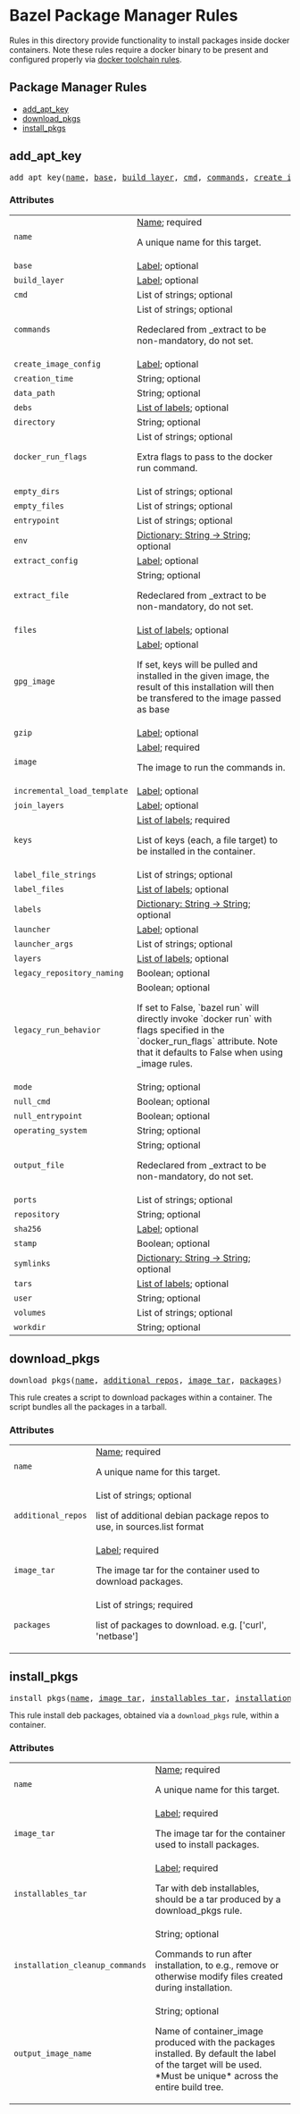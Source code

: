 # Bazel Package Manager Rules

Rules in this directory provide functionality to install packages inside
docker containers.
Note these rules require a docker binary to be present and configured
properly via
[docker toolchain rules](https://github.com/nlopezgi/rules_docker/blob/master/toolchains/docker/readme.md#how-to-use-the-docker-toolchain).

## Package Manager Rules

* [add_apt_key](#add_apt_key)
* [download_pkgs](#download_pkgs)
* [install_pkgs](#install_pkgs)

<a name="#add_apt_key"></a>

## add_apt_key

<pre>
add_apt_key(<a href="#add_apt_key-name">name</a>, <a href="#add_apt_key-base">base</a>, <a href="#add_apt_key-build_layer">build_layer</a>, <a href="#add_apt_key-cmd">cmd</a>, <a href="#add_apt_key-commands">commands</a>, <a href="#add_apt_key-create_image_config">create_image_config</a>, <a href="#add_apt_key-creation_time">creation_time</a>, <a href="#add_apt_key-data_path">data_path</a>, <a href="#add_apt_key-debs">debs</a>, <a href="#add_apt_key-directory">directory</a>, <a href="#add_apt_key-docker_run_flags">docker_run_flags</a>, <a href="#add_apt_key-empty_dirs">empty_dirs</a>, <a href="#add_apt_key-empty_files">empty_files</a>, <a href="#add_apt_key-entrypoint">entrypoint</a>, <a href="#add_apt_key-env">env</a>, <a href="#add_apt_key-extract_config">extract_config</a>, <a href="#add_apt_key-extract_file">extract_file</a>, <a href="#add_apt_key-files">files</a>, <a href="#add_apt_key-gpg_image">gpg_image</a>, <a href="#add_apt_key-gzip">gzip</a>, <a href="#add_apt_key-image">image</a>, <a href="#add_apt_key-incremental_load_template">incremental_load_template</a>, <a href="#add_apt_key-join_layers">join_layers</a>, <a href="#add_apt_key-keys">keys</a>, <a href="#add_apt_key-label_file_strings">label_file_strings</a>, <a href="#add_apt_key-label_files">label_files</a>, <a href="#add_apt_key-labels">labels</a>, <a href="#add_apt_key-launcher">launcher</a>, <a href="#add_apt_key-launcher_args">launcher_args</a>, <a href="#add_apt_key-layers">layers</a>, <a href="#add_apt_key-legacy_repository_naming">legacy_repository_naming</a>, <a href="#add_apt_key-legacy_run_behavior">legacy_run_behavior</a>, <a href="#add_apt_key-mode">mode</a>, <a href="#add_apt_key-null_cmd">null_cmd</a>, <a href="#add_apt_key-null_entrypoint">null_entrypoint</a>, <a href="#add_apt_key-operating_system">operating_system</a>, <a href="#add_apt_key-output_file">output_file</a>, <a href="#add_apt_key-ports">ports</a>, <a href="#add_apt_key-repository">repository</a>, <a href="#add_apt_key-sha256">sha256</a>, <a href="#add_apt_key-stamp">stamp</a>, <a href="#add_apt_key-symlinks">symlinks</a>, <a href="#add_apt_key-tars">tars</a>, <a href="#add_apt_key-user">user</a>, <a href="#add_apt_key-volumes">volumes</a>, <a href="#add_apt_key-workdir">workdir</a>)
</pre>



### Attributes

<table class="params-table">
  <colgroup>
    <col class="col-param" />
    <col class="col-description" />
  </colgroup>
  <tbody>
    <tr id="add_apt_key-name">
      <td><code>name</code></td>
      <td>
        <a href="https://bazel.build/docs/build-ref.html#name">Name</a>; required
        <p>
          A unique name for this target.
        </p>
      </td>
    </tr>
    <tr id="add_apt_key-base">
      <td><code>base</code></td>
      <td>
        <a href="https://bazel.build/docs/build-ref.html#labels">Label</a>; optional
      </td>
    </tr>
    <tr id="add_apt_key-build_layer">
      <td><code>build_layer</code></td>
      <td>
        <a href="https://bazel.build/docs/build-ref.html#labels">Label</a>; optional
      </td>
    </tr>
    <tr id="add_apt_key-cmd">
      <td><code>cmd</code></td>
      <td>
        List of strings; optional
      </td>
    </tr>
    <tr id="add_apt_key-commands">
      <td><code>commands</code></td>
      <td>
        List of strings; optional
        <p>
          Redeclared from _extract to be non-mandatory, do not set.
        </p>
      </td>
    </tr>
    <tr id="add_apt_key-create_image_config">
      <td><code>create_image_config</code></td>
      <td>
        <a href="https://bazel.build/docs/build-ref.html#labels">Label</a>; optional
      </td>
    </tr>
    <tr id="add_apt_key-creation_time">
      <td><code>creation_time</code></td>
      <td>
        String; optional
      </td>
    </tr>
    <tr id="add_apt_key-data_path">
      <td><code>data_path</code></td>
      <td>
        String; optional
      </td>
    </tr>
    <tr id="add_apt_key-debs">
      <td><code>debs</code></td>
      <td>
        <a href="https://bazel.build/docs/build-ref.html#labels">List of labels</a>; optional
      </td>
    </tr>
    <tr id="add_apt_key-directory">
      <td><code>directory</code></td>
      <td>
        String; optional
      </td>
    </tr>
    <tr id="add_apt_key-docker_run_flags">
      <td><code>docker_run_flags</code></td>
      <td>
        List of strings; optional
        <p>
          Extra flags to pass to the docker run command.
        </p>
      </td>
    </tr>
    <tr id="add_apt_key-empty_dirs">
      <td><code>empty_dirs</code></td>
      <td>
        List of strings; optional
      </td>
    </tr>
    <tr id="add_apt_key-empty_files">
      <td><code>empty_files</code></td>
      <td>
        List of strings; optional
      </td>
    </tr>
    <tr id="add_apt_key-entrypoint">
      <td><code>entrypoint</code></td>
      <td>
        List of strings; optional
      </td>
    </tr>
    <tr id="add_apt_key-env">
      <td><code>env</code></td>
      <td>
        <a href="https://bazel.build/docs/skylark/lib/dict.html">Dictionary: String -> String</a>; optional
      </td>
    </tr>
    <tr id="add_apt_key-extract_config">
      <td><code>extract_config</code></td>
      <td>
        <a href="https://bazel.build/docs/build-ref.html#labels">Label</a>; optional
      </td>
    </tr>
    <tr id="add_apt_key-extract_file">
      <td><code>extract_file</code></td>
      <td>
        String; optional
        <p>
          Redeclared from _extract to be non-mandatory, do not set.
        </p>
      </td>
    </tr>
    <tr id="add_apt_key-files">
      <td><code>files</code></td>
      <td>
        <a href="https://bazel.build/docs/build-ref.html#labels">List of labels</a>; optional
      </td>
    </tr>
    <tr id="add_apt_key-gpg_image">
      <td><code>gpg_image</code></td>
      <td>
        <a href="https://bazel.build/docs/build-ref.html#labels">Label</a>; optional
        <p>
          If set, keys will be pulled and installed in the given image, the result
          of this installation will then be transfered to the image passed as base
        </p>
      </td>
    </tr>
    <tr id="add_apt_key-gzip">
      <td><code>gzip</code></td>
      <td>
        <a href="https://bazel.build/docs/build-ref.html#labels">Label</a>; optional
      </td>
    </tr>
    <tr id="add_apt_key-image">
      <td><code>image</code></td>
      <td>
        <a href="https://bazel.build/docs/build-ref.html#labels">Label</a>; required
        <p>
          The image to run the commands in.
        </p>
      </td>
    </tr>
    <tr id="add_apt_key-incremental_load_template">
      <td><code>incremental_load_template</code></td>
      <td>
        <a href="https://bazel.build/docs/build-ref.html#labels">Label</a>; optional
      </td>
    </tr>
    <tr id="add_apt_key-join_layers">
      <td><code>join_layers</code></td>
      <td>
        <a href="https://bazel.build/docs/build-ref.html#labels">Label</a>; optional
      </td>
    </tr>
    <tr id="add_apt_key-keys">
      <td><code>keys</code></td>
      <td>
        <a href="https://bazel.build/docs/build-ref.html#labels">List of labels</a>; required
        <p>
          List of keys (each, a file target) to be installed in the container.
        </p>
      </td>
    </tr>
    <tr id="add_apt_key-label_file_strings">
      <td><code>label_file_strings</code></td>
      <td>
        List of strings; optional
      </td>
    </tr>
    <tr id="add_apt_key-label_files">
      <td><code>label_files</code></td>
      <td>
        <a href="https://bazel.build/docs/build-ref.html#labels">List of labels</a>; optional
      </td>
    </tr>
    <tr id="add_apt_key-labels">
      <td><code>labels</code></td>
      <td>
        <a href="https://bazel.build/docs/skylark/lib/dict.html">Dictionary: String -> String</a>; optional
      </td>
    </tr>
    <tr id="add_apt_key-launcher">
      <td><code>launcher</code></td>
      <td>
        <a href="https://bazel.build/docs/build-ref.html#labels">Label</a>; optional
      </td>
    </tr>
    <tr id="add_apt_key-launcher_args">
      <td><code>launcher_args</code></td>
      <td>
        List of strings; optional
      </td>
    </tr>
    <tr id="add_apt_key-layers">
      <td><code>layers</code></td>
      <td>
        <a href="https://bazel.build/docs/build-ref.html#labels">List of labels</a>; optional
      </td>
    </tr>
    <tr id="add_apt_key-legacy_repository_naming">
      <td><code>legacy_repository_naming</code></td>
      <td>
        Boolean; optional
      </td>
    </tr>
    <tr id="add_apt_key-legacy_run_behavior">
      <td><code>legacy_run_behavior</code></td>
      <td>
        Boolean; optional
        <p>
          If set to False, `bazel run` will directly invoke `docker run` with flags specified in the `docker_run_flags` attribute. Note that it defaults to False when using <lang>_image rules.
        </p>
      </td>
    </tr>
    <tr id="add_apt_key-mode">
      <td><code>mode</code></td>
      <td>
        String; optional
      </td>
    </tr>
    <tr id="add_apt_key-null_cmd">
      <td><code>null_cmd</code></td>
      <td>
        Boolean; optional
      </td>
    </tr>
    <tr id="add_apt_key-null_entrypoint">
      <td><code>null_entrypoint</code></td>
      <td>
        Boolean; optional
      </td>
    </tr>
    <tr id="add_apt_key-operating_system">
      <td><code>operating_system</code></td>
      <td>
        String; optional
      </td>
    </tr>
    <tr id="add_apt_key-output_file">
      <td><code>output_file</code></td>
      <td>
        String; optional
        <p>
          Redeclared from _extract to be non-mandatory, do not set.
        </p>
      </td>
    </tr>
    <tr id="add_apt_key-ports">
      <td><code>ports</code></td>
      <td>
        List of strings; optional
      </td>
    </tr>
    <tr id="add_apt_key-repository">
      <td><code>repository</code></td>
      <td>
        String; optional
      </td>
    </tr>
    <tr id="add_apt_key-sha256">
      <td><code>sha256</code></td>
      <td>
        <a href="https://bazel.build/docs/build-ref.html#labels">Label</a>; optional
      </td>
    </tr>
    <tr id="add_apt_key-stamp">
      <td><code>stamp</code></td>
      <td>
        Boolean; optional
      </td>
    </tr>
    <tr id="add_apt_key-symlinks">
      <td><code>symlinks</code></td>
      <td>
        <a href="https://bazel.build/docs/skylark/lib/dict.html">Dictionary: String -> String</a>; optional
      </td>
    </tr>
    <tr id="add_apt_key-tars">
      <td><code>tars</code></td>
      <td>
        <a href="https://bazel.build/docs/build-ref.html#labels">List of labels</a>; optional
      </td>
    </tr>
    <tr id="add_apt_key-user">
      <td><code>user</code></td>
      <td>
        String; optional
      </td>
    </tr>
    <tr id="add_apt_key-volumes">
      <td><code>volumes</code></td>
      <td>
        List of strings; optional
      </td>
    </tr>
    <tr id="add_apt_key-workdir">
      <td><code>workdir</code></td>
      <td>
        String; optional
      </td>
    </tr>
  </tbody>
</table>

<a name="#download_pkgs"></a>

## download_pkgs

<pre>
download_pkgs(<a href="#download_pkgs-name">name</a>, <a href="#download_pkgs-additional_repos">additional_repos</a>, <a href="#download_pkgs-image_tar">image_tar</a>, <a href="#download_pkgs-packages">packages</a>)
</pre>

This rule creates a script to download packages within a container.
The script bundles all the packages in a tarball.

### Attributes

<table class="params-table">
  <colgroup>
    <col class="col-param" />
    <col class="col-description" />
  </colgroup>
  <tbody>
    <tr id="download_pkgs-name">
      <td><code>name</code></td>
      <td>
        <a href="https://bazel.build/docs/build-ref.html#name">Name</a>; required
        <p>
          A unique name for this target.
        </p>
      </td>
    </tr>
    <tr id="download_pkgs-additional_repos">
      <td><code>additional_repos</code></td>
      <td>
        List of strings; optional
        <p>
          list of additional debian package repos to use, in sources.list format
        </p>
      </td>
    </tr>
    <tr id="download_pkgs-image_tar">
      <td><code>image_tar</code></td>
      <td>
        <a href="https://bazel.build/docs/build-ref.html#labels">Label</a>; required
        <p>
          The image tar for the container used to download packages.
        </p>
      </td>
    </tr>
    <tr id="download_pkgs-packages">
      <td><code>packages</code></td>
      <td>
        List of strings; required
        <p>
          list of packages to download. e.g. ['curl', 'netbase']
        </p>
      </td>
    </tr>
  </tbody>
</table>

<a name="#install_pkgs"></a>

## install_pkgs

<pre>
install_pkgs(<a href="#install_pkgs-name">name</a>, <a href="#install_pkgs-image_tar">image_tar</a>, <a href="#install_pkgs-installables_tar">installables_tar</a>, <a href="#install_pkgs-installation_cleanup_commands">installation_cleanup_commands</a>, <a href="#install_pkgs-output_image_name">output_image_name</a>)
</pre>

This rule install deb packages, obtained via a <code>download_pkgs</code> rule,
within a container.

### Attributes

<table class="params-table">
  <colgroup>
    <col class="col-param" />
    <col class="col-description" />
  </colgroup>
  <tbody>
    <tr id="install_pkgs-name">
      <td><code>name</code></td>
      <td>
        <a href="https://bazel.build/docs/build-ref.html#name">Name</a>; required
        <p>
          A unique name for this target.
        </p>
      </td>
    </tr>
    <tr id="install_pkgs-image_tar">
      <td><code>image_tar</code></td>
      <td>
        <a href="https://bazel.build/docs/build-ref.html#labels">Label</a>; required
        <p>
          The image tar for the container used to install packages.
        </p>
      </td>
    </tr>
    <tr id="install_pkgs-installables_tar">
      <td><code>installables_tar</code></td>
      <td>
        <a href="https://bazel.build/docs/build-ref.html#labels">Label</a>; required
        <p>
          Tar with deb installables, should be a tar produced by a  download_pkgs rule.
        </p>
      </td>
    </tr>
    <tr id="install_pkgs-installation_cleanup_commands">
      <td><code>installation_cleanup_commands</code></td>
      <td>
        String; optional
        <p>
          Commands to run after installation, to e.g., remove or otherwise modify files created during installation.
        </p>
      </td>
    </tr>
    <tr id="install_pkgs-output_image_name">
      <td><code>output_image_name</code></td>
      <td>
        String; optional
        <p>
          Name of container_image produced with the packages installed. By default the label of the target will be used. *Must be unique* across the entire build tree.
        </p>
      </td>
    </tr>
  </tbody>
</table>
